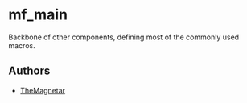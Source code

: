 mf_main
========

Backbone of other components, defining most of the commonly used macros.

## Authors

- [TheMagnetar](https://github.com/TheMagnetar)
